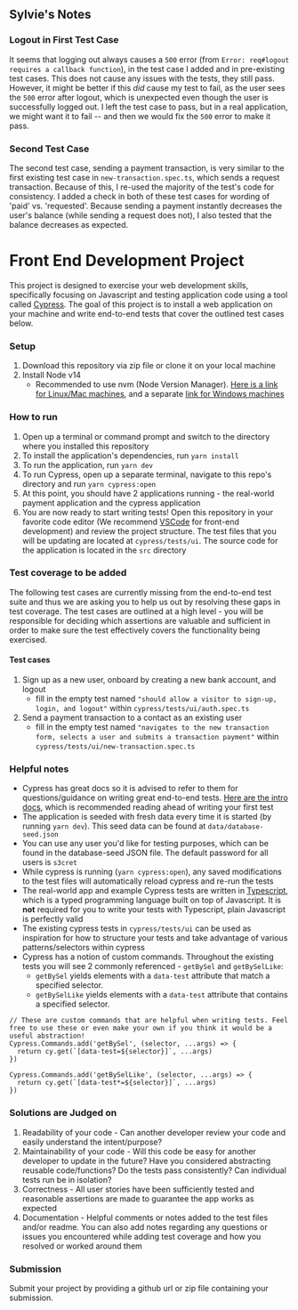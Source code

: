 ## Sylvie's Notes

### Logout in First Test Case 

It seems that logging out always causes a `500` error (from `Error: req#logout requires a callback function`), in the test case I added and in pre-existing test cases. This does not cause any issues with the tests, they still pass. However, it might be better if this _did_ cause my test to fail, as the user sees the `500` error after logout, which is unexpected even though the user is successfully logged out. I left the test case to pass, but in a real application, we might want it to fail -- and then we would fix the `500` error to make it pass.

### Second Test Case

The second test case, sending a payment transaction, is very similar to the first existing test case in `new-transaction.spec.ts`, which sends a request transaction. Because of this, I re-used the majority of the test's code for consistency. I added a check in both of these test cases for wording of 'paid' vs. 'requested'. Because sending a payment instantly decreases the user's balance (while sending a request does not), I also tested that the balance decreases as expected.

# Front End Development Project
This project is designed to exercise your web development skills, specifically focusing on Javascript and testing application code using a tool called [Cypress](https://www.cypress.io/). The goal of this project is to install a web application on your machine and write end-to-end tests that cover the outlined test cases below.

### Setup
1. Download this repository via zip file or clone it on your local machine
2. Install Node v14
    - Recommended to use nvm (Node Version Manager). [Here is a link for Linux/Mac machines](https://github.com/nvm-sh/nvm), and a separate [link for Windows machines](https://github.com/coreybutler/nvm-windows)

### How to run
1. Open up a terminal or command prompt and switch to the directory where you installed this repository
2. To install the application's dependencies, run `yarn install`
3. To run the application, run `yarn dev`
4. To run Cypress, open up a separate terminal, navigate to this repo's directory and run `yarn cypress:open`
5. At this point, you should have 2 applications running - the real-world payment application and the cypress application
6. You are now ready to start writing tests! Open this repository in your favorite code editor (We recommend [VSCode](https://code.visualstudio.com/) for front-end development) and review the project structure. The test files that you will be updating are located at `cypress/tests/ui`. The source code for the application is located in the `src` directory

### Test coverage to be added
The following test cases are currently missing from the end-to-end test suite and thus we are asking you to help us out by resolving these gaps in test coverage. The test cases are outlined at a high level - you will be responsible for deciding which assertions are valuable and sufficient in order to make sure the test effectively covers the functionality being exercised.

#### Test cases
1. Sign up as a new user, onboard by creating a new bank account, and logout
    - fill in the empty test named `"should allow a visitor to sign-up, login, and logout"` within `cypress/tests/ui/auth.spec.ts`
1. Send a payment transaction to a contact as an existing user
    - fill in the empty test named `"navigates to the new transaction form, selects a user and submits a transaction payment"` within `cypress/tests/ui/new-transaction.spec.ts`

### Helpful notes
- Cypress has great docs so it is advised to refer to them for questions/guidance on writing great end-to-end tests. [Here are the intro docs](https://docs.cypress.io/guides/core-concepts/introduction-to-cypress#What-you-ll-learn), which is recommended reading ahead of writing your first test
- The application is seeded with fresh data every time it is started (by running `yarn dev`). This seed data can be found at `data/database-seed.json`
- You can use any user you'd like for testing purposes, which can be found in the database-seed JSON file. The default password for all users is `s3cret`
- While cypress is running (`yarn cypress:open`), any saved modifications to the test files will automatically reload cypress and re-run the tests
- The real-world app and example Cypress tests are written in [Typescript](https://www.typescriptlang.org/), which is a typed programming language built on top of Javascript. It is **not** required for you to write your tests with Typescript, plain Javascript is perfectly valid
- The existing cypress tests in `cypress/tests/ui` can be used as inspiration for how to structure your tests and take advantage of various patterns/selectors within cypress
- Cypress has a notion of custom commands. Throughout the existing tests you will see 2 commonly referenced - `getBySel` and `getBySelLike`:
    - `getBySel` yields elements with a `data-test` attribute that match a specified selector.
    - `getBySelLike` yields elements with a `data-test` attribute that contains a specified selector.
```
// These are custom commands that are helpful when writing tests. Feel free to use these or even make your own if you think it would be a useful abstraction!
Cypress.Commands.add('getBySel', (selector, ...args) => {
  return cy.get(`[data-test=${selector}]`, ...args)
})

Cypress.Commands.add('getBySelLike', (selector, ...args) => {
  return cy.get(`[data-test*=${selector}]`, ...args)
})
```

### Solutions are Judged on
1. Readability of your code - Can another developer review your code and easily understand the intent/purpose?
1. Maintainability of your code - Will this code be easy for another developer to update in the future? Have you considered abstracting reusable code/functions? Do the tests pass consistently? Can individual tests run be in isolation?
1. Correctness - All user stories have been sufficiently tested and reasonable assertions are made to guarantee the app works as expected
1. Documentation - Helpful comments or notes added to the test files and/or readme. You can also add notes regarding any questions or issues you encountered while adding test coverage and how you resolved or worked around them


### Submission
Submit your project by providing a github url or zip file containing your submission.
